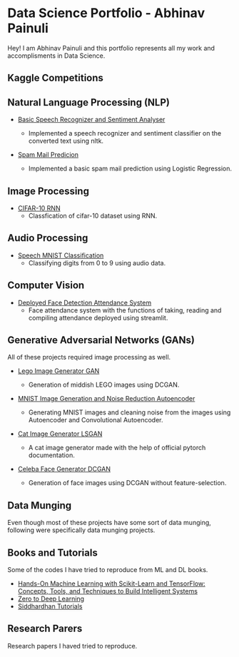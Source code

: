 # Data Science Portfolio - Abhinav Painuli

Hey! I am Abhinav Painuli and this portfolio represents all my work and accomplisments in Data Science.


## Kaggle Competitions


## Natural Language Processing (NLP)

- [Basic Speech Recognizer and Sentiment Analyser](https://github.com/wannasleepforlong/Basic-Speech-Recognizer-and-Sentiment-Analyser)
  - Implemented a speech recognizer and sentiment classifier on the converted text using nltk.
    
- [Spam Mail Predicion](https://github.com/wannasleepforlong/ML-Practise-Projects/blob/main/Spam%20mail%20prediction%5BLoR%5D.ipynb)
  - Implemented a basic spam mail prediction using Logistic Regression.


## Image Processing

- [CIFAR-10 RNN](https://github.com/wannasleepforlong/ML-Practise-Projects/blob/main/CIFAR-10%5BRNN%5D.ipynb)
  - Classfication of cifar-10 dataset using RNN.


## Audio Processing

- [Speech MNIST Classification](https://github.com/wannasleepforlong/Speech-MNIST-Classification-2nd-Sem)
  - Classifying digits from 0 to 9 using audio data.


## Computer Vision

- [Deployed Face Detection Attendance System](https://github.com/wannasleepforlong/Deployed-Face-Detection-Attendance-System)
  - Face attendance system with the functions of taking, reading and compiling attendance deployed using streamlit.


## Generative Adversarial Networks (GANs)

All of these projects required image processing as well.

- [Lego Image Generator GAN](https://github.com/wannasleepforlong/Lego-Image-Generator-GAN-2nd-Sem)
  - Generation of middish LEGO images using DCGAN.

- [MNIST Image Generation and Noise Reduction Autoencoder](https://github.com/wannasleepforlong/MNIST-Image-Generation-and-Noise-Reduction-Autoencoder-2nd-Sem)
  - Generating MNIST images and cleaning noise from the images using Autoencoder and Convolutional Autoencoder.

- [Cat Image Generator LSGAN](https://github.com/wannasleepforlong/Cat-Image-Generator-LSGAN)
  - A cat image generator made with the help of official pytorch documentation.

- [Celeba Face Generator DCGAN](https://github.com/wannasleepforlong/Celeba-Face-Generator-DCGAN)
  - Generation of face images using DCGAN without feature-selection.


## Data Munging

Even though most of these projects have some sort of data munging, following were specifically data munging projects.


## Books and Tutorials

Some of the codes I have tried to reproduce from ML and DL books.

- [Hands-On Machine Learning with Scikit-Learn and TensorFlow: Concepts, Tools, and Techniques to Build Intelligent Systems](https://github.com/wannasleepforlong/ML-Practise-Projects)
- [Zero to Deep Learning](https://github.com/wannasleepforlong/ML-Practise-Projects)
- [Siddhardhan Tutorials](https://github.com/wannasleepforlong/ML-Practise-Projects)


## Research Parers

Research papers I haved tried to reproduce.

